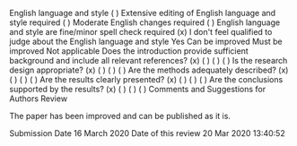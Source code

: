 English language and style
( ) Extensive editing of English language and style required 
( ) Moderate English changes required 
( ) English language and style are fine/minor spell check required 
(x) I don't feel qualified to judge about the English language and style 
Yes	Can be improved	Must be improved	Not applicable
Does the introduction provide sufficient background and include all relevant references?
(x)	( )	( )	( )
Is the research design appropriate?
(x)	( )	( )	( )
Are the methods adequately described?
(x)	( )	( )	( )
Are the results clearly presented?
(x)	( )	( )	( )
Are the conclusions supported by the results?
(x)	( )	( )	( )
Comments and Suggestions for Authors
Review

The paper has been improved and can be published as it is.


Submission Date
16 March 2020
Date of this review
20 Mar 2020 13:40:52